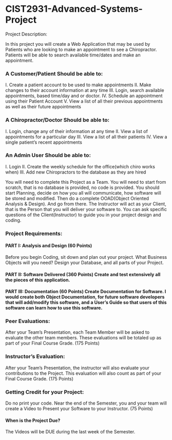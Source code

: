 # CIST2931-Advanced-Systems-Project

Project Description: 

In this project you will create a Web Application that may be used by Patients who are looking to make an appointment to see a Chiropractor.  Patients will be able to search available time/dates and make an appointment.

### A Customer/Patient Should be able to:
I.	Create a patient account to be used to make appointments
II.	Make changes to their account information at any time
III.	Login, search available appointments, based time/day and or doctor.
IV.	Schedule an appointment using their Patient Account
V.	View a list of all their previous appointments as well as their future appointments 
   
### A Chiropractor/Doctor   Should be able to:
I.	Login, change any of their information at any time 
II.	View a list of appointments for a particular day
III.	View a list of all their patients
IV.	View a single patient’s recent appointments

### An Admin User Should be able to:
I.	Login 
II.	Create the weekly schedule for the office(which chiro works when)
III.	Add new Chiropractors to the database as they are hired

You will need to complete this Project as a Team.  You will need to start from scratch, that is no database is provided, no code is provided.  You should start Planning, decide on how you all will communicate, how software will be stored and modified.  Then do a complete OOAD(Object Oriented Analysis & Design).  And go from there.
The Instructor will act as your Client, that is the Person that you will deliver your software to.  You can ask specific questions of the Client(Instructor) to guide you in your project design and coding.


### Project Requirements: 

#### PART I: Analysis and Design (60 Points)
Before you begin Coding, sit down and plan out your project.  What Business Objects will you need?  Design your Database, and all parts of your Project.

#### PART II: Software Delivered (360 Points) Create and test extensively all the pieces of this application.  

#### PART III: Documentation (60 Points) Create Documentation for Software.  I would create both Object Documentation, for future software developers that will add/modify this software, and a User’s Guide so that users of this software can learn how to use this software.

### Peer Evaluations:

After your Team’s Presentation, each Team Member will be asked to evaluate the other team members.  These evaluations will be totaled up as part of your Final Course Grade. (175 Points)

### Instructor’s Evaluation:

After your Team’s Presentation, the instructor will also evaluate your contributions to the Project.  This evaluation will also count as part of your Final Course Grade. (175 Points)


### Getting Credit for your Project:

Do no print your code.  Near the end of the Semester, you and your team will create a Video to Present your Software to your Instructor. (75 Points)

#### When is the Project Due? 

The Videos will be DUE during the last week of the Semester.
